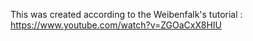 This was created according to the Weibenfalk's tutorial : https://www.youtube.com/watch?v=ZGOaCxX8HIU
